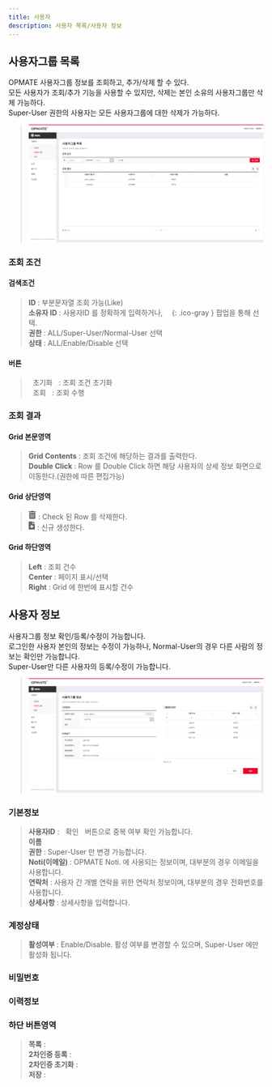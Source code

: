 ```yaml
---
title: 사용자
description: 사용자 목록/사용자 정보
---
```


<link rel="stylesheet" type="text/css" href="../css/opme.css">

<!-- Defined -->
[usergrp-lst]: img/usergrp-lst.png
[usergrp-dtl]: img/usergrp-dtl.png
[ico-search]: img/icon/ico-search.png
[ico-del]: img/icon/ico-del.png
[ico-add]: img/icon/ico-add.png  

## 사용자그룹 목록
OPMATE 사용자그룹 정보를 조회하고, 추가/삭제 할 수 있다.  
모든 사용자가 조회/추가 기능을 사용할 수 있지만, 삭제는 본인 소유의 사용자그룹만 삭제 가능하다.  
Super-User 권한의 사용자는 모든 사용자그룹에 대한 삭제가 가능하다.

>![사용자그룹 목록][usergrp-lst]

### 조회 조건

#### 검색조건
>**ID** : 부분문자열 조회 가능(Like)  
**소유자 ID** : 사용자ID 를 정확하게 입력하거나, ![소유자 조회][ico-search]{: .ico-gray } 팝업을 통해 선택.  
**권한** : ALL/Super-User/Normal-User 선택  
**상태** : ALL/Enable/Disable 선택  

#### 버튼
><kbd class="btn-gray">&nbsp;초기화&nbsp;</kbd> : 조회 조건 초기화  
<kbd class="btn-red">&nbsp;조회&nbsp;</kbd> : 조회 수행  
 
### 조회 결과

#### Grid 본문영역
>**Grid Contents** : 조회 조건에 해당하는 결과를 출력한다.  
**Double Click** : Row 를 Double Click 하면 해당 사용자의 상세 정보 화면으로 이동한다.(권한에 따른 편집가능)  
 
#### Grid 상단영역  
> ![삭제][ico-del] : Check 된 Row 를 삭제한다.   
![추가/등록][ico-add] : 신규 생성한다.
 
#### Grid 하단영역
>**Left** : 조회 건수  
**Center** : 페이지 표시/선택  
**Right** : Grid 에 한번에 표시할 건수  


## 사용자 정보
사용자그룹 정보 확인/등록/수정이 가능합니다.  
로그인한 사용자 본인의 정보는 수정이 가능하나, Normal-User의 경우 다른 사람의 정보는 확인만 가능합니다.  
Super-User만 다른 사용자의 등록/수정이 가능합니다.  

>![사용자 정보][usergrp-dtl]
 
### 기본정보
>**사용자ID** : <kbd class="btn-gray">&nbsp;확인&nbsp;</kbd> 버튼으로 중복 여부 확인 가능합니다.  
**이름**  
**권한** : Super-User 만 변경 가능합니다.  
**Noti(이메일)** : OPMATE Noti. 에 사용되는 정보이며, 대부분의 경우 이메일을 사용합니다.  
**연락처** : 사용자 간 개별 연락을 위한 연락처 정보이며, 대부분의 경우 전화번호를 사용합니다.  
**상세사항** : 상세사항을 입력합니다.  

### 계정상태
>**활성여부** : Enable/Disable. 활성 여부를 변경할 수 있으며, Super-User 에만 활성화 됩니다.  

### 비밀번호
>

### 이력정보
>

### 하단 버튼영역
> **목록** :  
> **2차인증 등록** :  
> **2차인증 초기화** :  
> **저장** :  